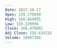 ```yaml
---
Date: 2017-10-17
Open: 159.779999
High: 160.869995
Low: 159.229996
Close: 160.470001
Adj Close: 158.634216
Volume: 18997300
---
```

